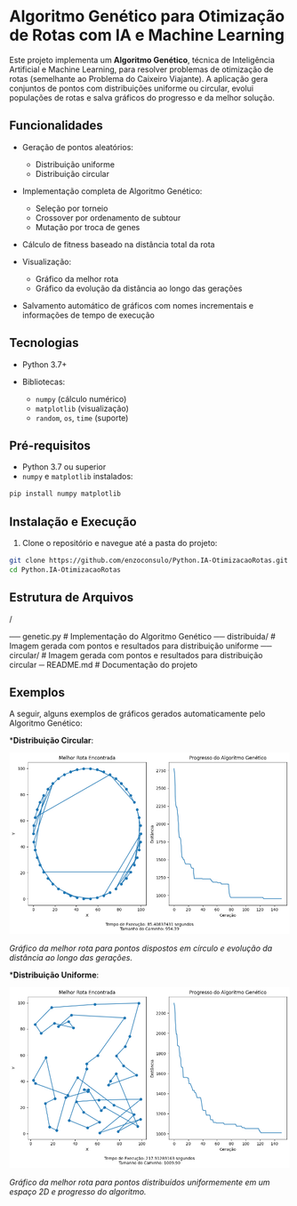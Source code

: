 # Algoritmo Genético para Otimização de Rotas com IA e Machine Learning

Este projeto implementa um **Algoritmo Genético**, técnica de Inteligência Artificial e Machine Learning, para resolver problemas de otimização de rotas (semelhante ao Problema do Caixeiro Viajante). A aplicação gera conjuntos de pontos com distribuições uniforme ou circular, evolui populações de rotas e salva gráficos do progresso e da melhor solução.

## Funcionalidades

* Geração de pontos aleatórios:

  * Distribuição uniforme
  * Distribuição circular
* Implementação completa de Algoritmo Genético:

  * Seleção por torneio
  * Crossover por ordenamento de subtour
  * Mutação por troca de genes
* Cálculo de fitness baseado na distância total da rota
* Visualização:

  * Gráfico da melhor rota
  * Gráfico da evolução da distância ao longo das gerações
* Salvamento automático de gráficos com nomes incrementais e informações de tempo de execução

## Tecnologias

* Python 3.7+
* Bibliotecas:

  * `numpy` (cálculo numérico)
  * `matplotlib` (visualização)
  * `random`, `os`, `time` (suporte)

## Pré-requisitos

* Python 3.7 ou superior
* `numpy` e `matplotlib` instalados:

```bash
pip install numpy matplotlib
```

## Instalação e Execução

1. Clone o repositório e navegue até a pasta do projeto:

```bash
git clone https://github.com/enzoconsulo/Python.IA-OtimizacaoRotas.git
cd Python.IA-OtimizacaoRotas
```


## Estrutura de Arquivos

/

── genetic.py         # Implementação do Algoritmo Genético
── distribuida/       # Imagem gerada com pontos e resultados para distribuição uniforme
── circular/          # Imagem gerada com pontos e resultados para distribuição circular
 ─ README.md          # Documentação do projeto


## Exemplos

A seguir, alguns exemplos de gráficos gerados automaticamente pelo Algoritmo Genético:

***Distribuição Circular**:

![Rota Circular](circular/circular_plots1.png)

*Gráfico da melhor rota para pontos dispostos em círculo e evolução da distância ao longo das gerações.*

***Distribuição Uniforme**:

![Rota Distribuída](distribuida/distribuida_plots1.png)

*Gráfico da melhor rota para pontos distribuídos uniformemente em um espaço 2D e progresso do algoritmo.*
